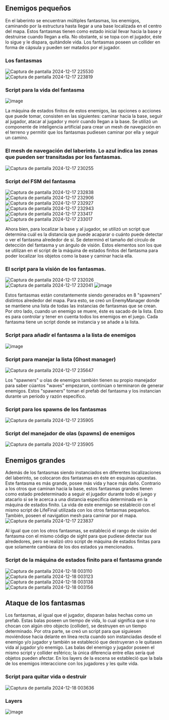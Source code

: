 ## Enemigos pequeños

En el laberinto se encuentran múltiples fantasmas, los enemigos, caminando por la estructura hasta llegar a una base localizada en el centro del mapa. Estos fantasmas tienen como estado inicial llevar hacia la base y destruirse cuando llegan a ella. No obstante, si se topa con el jugador, éste lo sigue y le dispara, quitándole vida. Los fantasmas poseen un collider en forma de cápsula y pueden ser matados por el jugador. 

### Los fantasmas 
![Captura de pantalla 2024-12-17 225530](https://github.com/user-attachments/assets/6cd3132a-7a57-4c37-96c5-8027ee8648a2)
![Captura de pantalla 2024-12-17 223819](https://github.com/user-attachments/assets/52b4c2b4-c3cb-443c-8c21-190f75e4d2a0)


### Script para la vida del fantasma
![image](https://github.com/user-attachments/assets/3c56876e-aa49-4440-8033-4bc0faf1bc9a)


La máquina de estados finitos de estos enemigos, las opciones o acciones que puede tomar, consisten en las siguientes: caminar hacia la base, seguir al jugador, atacar al jugador y morir cuando llegan a la base. Se utilizó un componente de inteligencia artificial para crear un mesh de navegación en el terreno y permitir que los fantasmas pudiesen caminar por ella y seguir un camino. 

### El mesh de navegación del laberinto. Lo azul indica las zonas que pueden ser transitadas por los fantasmas. 
![Captura de pantalla 2024-12-17 230255](https://github.com/user-attachments/assets/d416ec19-edd7-48e5-a487-3966d15271d8)

### Script del FSM del fantasma
![Captura de pantalla 2024-12-17 232838](https://github.com/user-attachments/assets/349023c0-0ccb-40c5-925e-2108c70ce782)
![Captura de pantalla 2024-12-17 232906](https://github.com/user-attachments/assets/1e4c15c5-a0ca-47a2-8989-ebdfcefb5cd2)
![Captura de pantalla 2024-12-17 232927](https://github.com/user-attachments/assets/1d5f03cf-dc4d-4ba7-919f-30ed5a0e1cea)
![Captura de pantalla 2024-12-17 232943](https://github.com/user-attachments/assets/53693dc1-1984-4f54-b5c7-37a4ca41a616)
![Captura de pantalla 2024-12-17 233417](https://github.com/user-attachments/assets/89c6a806-4db8-451d-bae8-9cc7cd36751b)
![Captura de pantalla 2024-12-17 233017](https://github.com/user-attachments/assets/1e292e76-899f-4639-94a3-cf2bf93504f6)

Ahora bien, para localizar la base y al jugador, se utilizó un script que determina cuál es la distancia que puede acaparar o cuánto puede detectar o ver el fantasma alrededor de sí. Se determinó el tamaño del círculo de detección del fantasma y un ángulo de visión. Estos elementos son los que se utilizan en el script de la máquina de estados finitos del fantasma para poder localizar los objetos como la base y caminar hacia ella. 

### El script para la visión de los fantasmas. 
![Captura de pantalla 2024-12-17 232026](https://github.com/user-attachments/assets/dd546a29-4c47-4bb1-86ce-1533d64ddeae)
![Captura de pantalla 2024-12-17 232041](https://github.com/user-attachments/assets/9a92c37c-4465-4aa6-b703-7d1e329bdffb)
![image](https://github.com/user-attachments/assets/0a0ba10e-9874-4317-933d-b2718b303ba5)

Estos fantasmas están constantemente siendo generados en 8 "spawners" distintos alrededor del mapa. Para esto, se creó un EnemyManager donde se mantiene una lista de todas las instancias de fantasmas que se crean. Por otro lado, cuando un enemigo se muere, éste es sacado de la lista. Esto es para controlar y tener en cuenta todos los enemigos en el juego. Cada fantasma tiene un script donde se instancia y se añade a la lista. 

### Script para añadir el fantasma a la lista de enemigos 
![image](https://github.com/user-attachments/assets/f56057f9-3a46-4a96-abcd-8f5e1cf0cce3)

### Script para manejar la lista (Ghost manager)
![Captura de pantalla 2024-12-17 235647](https://github.com/user-attachments/assets/2d30aacf-0b95-494f-875a-468e2ac60c11)

Los "spawners" u olas de enemigos también tienen su propio manejador para saber cúantos "waves" empezaron, continúan o terminaron de generar enemigos. Estos "spawners" toman el prefab del fantasma y los instancian durante un período y razón específico. 

### Script para los spawns de los fantasmas 
![Captura de pantalla 2024-12-17 235905](https://github.com/user-attachments/assets/cd158d1a-2434-4bd7-9e8a-3d3ed1d5490d)

### Script del manejador de olas (spawns) de enemigos 
![Captura de pantalla 2024-12-17 235905](https://github.com/user-attachments/assets/4eda7535-3d90-4226-93df-2b19ecef41f8)

## Enemigos grandes

Además de los fantasmas siendo instanciados en diferentes localizaciones del laberinto, se colocaron dos fantasmas en éste en esquinas opuestas. Este fantasma es más grande, posee más vida y hace más daño. Contrario a los otros que caminan hacia la base, estos fantasmas grandes tienen como estado predeterminado a seguir el jugador durante todo el juego y atacarlo si se le acerca a una distancia específica determinada en la máquina de estados finito. La vida de este enemigo se estableció con el mismo script de LifeFinal utilizada con los otros fantasmas pequeños. También, poseen el navigation mesh para caminar por el mapa. 
![Captura de pantalla 2024-12-17 223837](https://github.com/user-attachments/assets/48dfac7c-eb04-4299-8b45-e7cbf56ceca0)

Al igual que con los otros fantasmas, se estableció el rango de visión del fantasma con el mismo código de sight para que pudiese detectar sus alrededores, pero se realizó otro script de máquina de estados finitas para que solamente cambiara de los dos estados ya mencionados. 

### Script de la máquina de estados finito para el fantasma grande
![Captura de pantalla 2024-12-18 003110](https://github.com/user-attachments/assets/1558c3c5-1308-4cac-b98b-ea0917dd7bec)
![Captura de pantalla 2024-12-18 003123](https://github.com/user-attachments/assets/b3bd9424-e4ca-4d79-b6f6-298550d35483)
![Captura de pantalla 2024-12-18 003138](https://github.com/user-attachments/assets/f9c89abc-e494-420c-85ac-a6d93ffab149)
![Captura de pantalla 2024-12-18 003156](https://github.com/user-attachments/assets/e05f70aa-052c-4391-b9d9-c4fe9094d3e1)

## Ataque de los fantasmas 
Los fantasmas, al igual que el jugador, disparan balas hechas como un prefab. Estas balas poseen un tiempo de vida, lo cual significa que si no chocan con algún otro objecto (collider), se destruyen en un tiempo determinado. Por otra parte, se creó un script para que siguiesen moviéndose hacia delante en línea recta cuando son instanciadas desde el enemigo y/o jugador y también se estableció que destruyeran o le quitasen vida al jugador y/o enemigo. Las balas del enemigo y jugador poseen el mismo script y collider esférico; la única diferencia entre ellas sería qué objetos pueden afectar. En los layers de la escena se estableció que la bala de los enemigos interaccione con los jugadores y les quite vida. 

### Script para quitar vida o destruir 
![Captura de pantalla 2024-12-18 003636](https://github.com/user-attachments/assets/62cd6d21-cde2-4a7e-b0df-470b35185474)

### Layers 
![image](https://github.com/user-attachments/assets/dd6018d2-561e-4e30-9955-2df3139f6f45)









